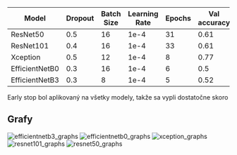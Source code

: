 | Model          | Dropout | Batch Size | Learning Rate | Epochs | Val accuracy | Val loss | 
|----------------|---------|------------|---------------|--------|--------------|----------|
| ResNet50       | 0.5     | 16         | 1e-4          | 31     | 0.61         | 0.65     | 
| ResNet101      | 0.4     | 16         | 1e-4          | 33     | 0.61         | 0.66     | 
| Xception       | 0.5     | 12         | 1e-4          | 8      | 0.77         | 0.48     |
| EfficientNetB0 | 0.3     | 16         | 1e-4          | 6      | 0.5          | 0.69     | 
| EfficientNetB3 | 0.3     | 8          | 1e-4          | 5      | 0.52         | 0.69     | 


Early stop bol aplikovaný na všetky modely, takže sa vypli dostatočne skoro

## Grafy
![efficientnetb3_graphs](https://github.com/user-attachments/assets/bbf79278-70db-4860-9ae7-8afe62f67f42)
![efficientnetb0_graphs](https://github.com/user-attachments/assets/08846691-9cec-462e-a185-d758f2a5e6c5)
![xception_graphs](https://github.com/user-attachments/assets/5cc413e2-2009-4f03-87cd-c3246ccc2955)
![resnet101_graphs](https://github.com/user-attachments/assets/5522e340-ca86-40c2-8562-cc9e601637a6)
![resnet50_graphs](https://github.com/user-attachments/assets/eb66d1dc-902c-4d47-b496-0fcd860420f9)
